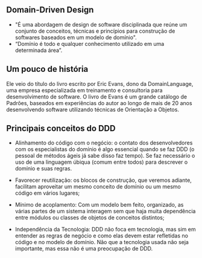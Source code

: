 
## Domain-Driven Design
- "É uma abordagem de design de software disciplinada que reúne um conjunto de conceitos, técnicas e princípios para construção de softwares baseados em um modelo de domínio".
- “Domínio é todo e qualquer conhecimento utilizado em uma determinada área”.

## Um pouco de história
Ele veio do título do livro escrito por Eric Evans, dono da DomainLanguage, uma empresa especializada em treinamento e consultoria para desenvolvimento de software. O livro de Evans é um grande catálogo de Padrões, baseados em experiências do autor ao longo de mais de 20 anos desenvolvendo software utilizando técnicas de Orientação a Objetos.

## Principais conceitos do DDD
- Alinhamento do código com o negócio: o contato dos desenvolvedores com os especialistas do
domínio é algo essencial quando se faz DDD (o pessoal de métodos ágeis já sabe disso faz
tempo). Se faz necessário o uso de uma linguagem úbiqua (comum entre todos) para descrever
o domínio e suas regras.

- Favorecer reutilização: os blocos de construção, que veremos adiante, facilitam aproveitar um
mesmo conceito de domínio ou um mesmo código em vários lugares;

- Mínimo de acoplamento: Com um modelo bem feito, organizado, as várias partes de um
sistema interagem sem que haja muita dependência entre módulos ou classes de objetos de
conceitos distintos;

- Independência da Tecnologia: DDD não foca em tecnologia, mas sim em entender as regras de
negócio e como elas devem estar refletidas no código e no modelo de domínio. Não que a
tecnologia usada não seja importante, mas essa não é uma preocupação de DDD.
